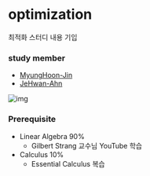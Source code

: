 # optimization
최적화 스터디 내용 기입

### study member
- [MyungHoon-Jin](https://www.github.com/jinmang2)
- [JeHwan-Ahn](https://github.com/hwani01)

![img](http://image.kyobobook.co.kr/images/book/xlarge/031/x9780387303031.jpg)


### Prerequisite
- Linear Algebra 90%
  - Gilbert Strang 교수님 YouTube 학습
- Calculus 10%
  - Essential Calculus 복습
